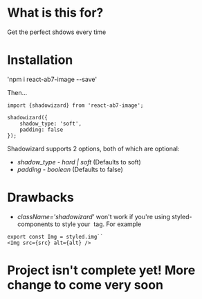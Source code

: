 # What is this for?

Get the perfect shdows every time 

# Installation

'npm i react-ab7-image --save'

Then...

```
import {shadowizard} from 'react-ab7-image';

shadowizard({
    shadow_type: 'soft',
    padding: false
});
```

Shadowizard supports 2 options, both of which are optional:

* *shadow_type* - _hard | soft_ (Defaults to soft)
* *padding* - _boolean_ (Defaults to false)

# Drawbacks
* *className='shadowizard'* won't work if you're using styled-components to style your <img> tag. For example

```
export const Img = styled.img``
<Img src={src} alt={alt} />
```

# Project isn't complete yet! More change to come very soon
